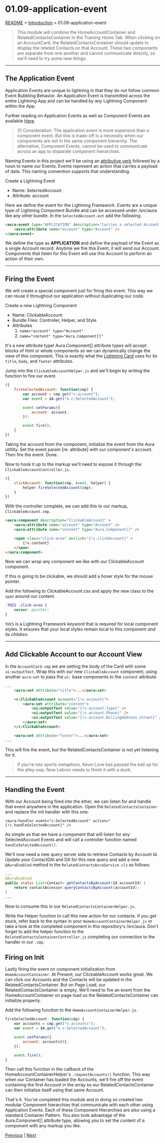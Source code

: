 # 01.09-application-event

[README](../../../README.md) > [Introduction](../../introduction.md) > 01.09-application-event

> This module will combine the HomeAccountContainer and RelatedContactsContainer in the Training Home Tab. When clicking on an AccountCard, the RelatedContactsContainer should update to display the related Contacts on that Account. These two components are separate from one another and cannot communicate directly, so we'll need to try some new things.

---
## The Application Event

Application Events are unique to lightning in that they do not follow common Event Bubbling Behavior. An Application Event is transmitted across the entire Lightning App and can be handled by any Lightning Component within the App.

Further reading on Application Events as well as Component Events are available [Here](https://developer.salesforce.com/docs/atlas.en-us.lightning.meta/lightning/events_intro.htm).

> (!) Consideration: The application event is more expensive than a component event. But this is trade-off is a necessity when our components are not in the same component hierarchy. The alternative, Component Events, cannot be used to communicate across an app to disparate component hierarchies.

Naming Events in this project we'll be using an [attributive verb](https://en.wikipedia.org/wiki/Attributive_verb) followed by a noun to name our Events.
Events represent an action that carries a payload of data. This naming convention supports that understanding.

Create a Lightning Event

 * Name: SelectedAccount
 * Attribute: account

Here we define the event for the Lightning Framework. Events are a unique type of Lightning Component Bundle and can be accessed under /src/aura like any other bundle. In the `SelectedAccount.evt` add the following.

```html
<aura:event type="APPLICATION" description="Carries a selected Account record" >
	<aura:attribute name="account" type="Account" />
</aura:event>
```

We define the type as **APPLICATION** and define the payload of the Event as a single Account record. Anytime we fire this Event, it will send our Account. Components that listen for this Event will use this Account to perform an action of their own.

---
## Firing the Event

We will create a special component just for firing this event. This way we can reuse it throughout our application without duplicating our code.

Create a new Lightning Component

 * Name: ClickableAccount
 * Bundle Files: Controller, Helper, and Style
 * Attributes
	1. `name="account" type="Account"`
	2. `name="content" type="Aura.Component[]"`

It's a new attribute type! Aura.Component[] attribute types will accept blocks of html or whole components so we can dynamically change the view of this component. This is exactly what the [Lightning Card](01.07-slds-styling#markdown-header-the-account-card) uses for its `title`, `body`, and `footer` attributes.

Jump into the `ClickableAccountHelper.js` and we'll begin by writing the function to fire our event.

```javascript
({
	fireSelectedAccount: function(cmp) {
		var account = cmp.get("v.account");
		var event = $A.get("e.c:SelectedAccount");

		event.setParams({
			account: account,
		});

		event.fire();
	}
})
```

Taking the account from the component, initialize the event from the Aura utitlity. Set the event param [re: attribute] with our component's account. Then fire the event. Done.

Now to hook it up to the markup we'll need to expose it through the `ClickableAccountController.js`.

```javascript
({
	clickAccount: function(cmp, event, helper) {
		helper.fireSelectedAccount(cmp);
	}
})
```

With the controller complete, we can add this to our markup, `ClickableAccount.cmp`.

```html
<aura:component description="ClickableAccount" >
	<aura:attribute name="account" type="Account" />
	<aura:attribute name="content" type="Aura.Component[]" />

	<span class="click-area" onclick="{!c.clickAccount}" >
		{!v.content}
	</span>
</aura:component>
```

Now we can wrap any component we like with our ClickableAccount component.

If this is going to be clickable, we should add a hover style for the mouse pointer.

Add the following to ClickableAccount.css and apply the new class to the `span` around our content.

```css
.THIS .click-area {
	cursor: pointer;
}
```

`THIS` is a Lightning Framework keyword that is required for local component styles. It ensures that your local styles remain local to this component _and its children_.

---
## Add Clickable Account to our Account View

In the `AccountCard.cmp` we are setting the body of the Card with some `ui:outputText`. Wrap this with our new `ClickableAccount` component, using another `aura:set` to pass the `ui:` base components to the `content` attribute.

```html
...
	<aura:set attribute="title">...</aura:set>

	<c:ClickableAccount account="{!v.account}">
		<aura:set attribute="content">
			<ui:outputText value="{!v.account.Type}" />
			<ui:outputText value="{!v.account.Phone}" />
			<ui:outputText value="{!v.account.BillingAddress.street}" />
		</aura:set>
	</c:ClickableAccount>

	<aura:set attribute="footer">...</aura:set>
...
```

This will fire the event, but the RelatedContactsContainer is not yet listening for it.

> If you're into sports metaphors, Kevin Love has passed the ball up for the alley-oop. Now Lebron needs to finish it with a dunk.

---
## Handling the Event

With our Account being fired into the ether, we can listen for and handle that event anywhere in the application. Open the `RelatedContactsContainer` and replace the init handler with this one:

`<aura:handler event="c:SelectedAccount" action="{!c.handleSelectedAccount}" />`

As simple as that we have a component that will listen for any SelectedAccount Events and will call a controller function named `handleSelectedAccount()`.

We'll now need a new query server side to retrieve Contacts by Account Id. Update your ContactDAI and DA for this new query and add a new `@AuraEnabled` method in the `RelatedContactsAuraService.cls` as follows:

```java
...
@AuraEnabled
public static List<Contact> getContactsByAccount(Id accountId) {
	return contactAccessor.queryContactsByAccount(accountId);
}
...
```

Now to consume this in our `RelatedContactsContainerHelper.js`.

Write the Helper function to call this new action for our contacts. If you get stuck, refer back to the syntax in your `HomeAccountContainerHelper.js` or take a look at the completed component in this repository's /src/aura. Don't forget to add the helper function to the `RelatedContactsContainerController.js` completing our connection to the handler in our `.cmp`.

## Firing on Init

Lastly firing the event on component initialization from `HomeAccountContainer`. At Present, our ClickableAccount works great. We can click our Accounts and the Contacts will be updated in the RelatedContactsContainer. But on Page Load, our RelatedContactsContainer is empty. We'll need to fire an event from the HomeAccountContainer on page load so the RelatedContactsContainer can initialize properly.

Add the following function to the `HomeAccountContainerHelper.js`.

```javascript
fireSelectedAccount: function(cmp) {
	var accounts = cmp.get("v.accounts");
	var event = $A.get("e.c:SelectedAccount");

	event.setParams({
		account: accounts[0],
	});

	event.fire();
}
```

Then call this function in the callback of the HomeAccountContainerHelper's `.requestAccounts()` function. This way when our Container has loaded the Accounts, we'll fire off the event containing the first Account in the array so our RelatedContactsContainer can then initialize itself using that same Account.

That's it. You've completed this module and in doing so created two modular Component hierarchies that communicate with each other using Application Events. Each of these Component Hierarchies are also using a standard Container Pattern. You also took advantage of the Aura.Component[] attribute type, allowing you to set the content of a component with any markup you like.

[Previous](01.08-diy-contacts.md) | [Next](01.10-icons-and-links.md)
